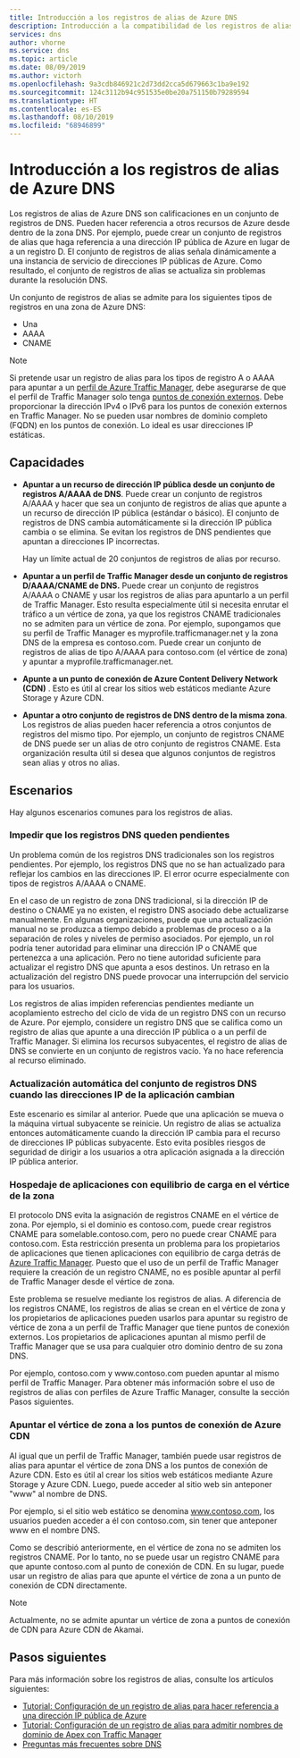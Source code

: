 ```yaml
---
title: Introducción a los registros de alias de Azure DNS
description: Introducción a la compatibilidad de los registros de alias en Microsoft Azure DNS.
services: dns
author: vhorne
ms.service: dns
ms.topic: article
ms.date: 08/09/2019
ms.author: victorh
ms.openlocfilehash: 9a3cdb846921c2d73dd2cca5d679663c1ba9e192
ms.sourcegitcommit: 124c3112b94c951535e0be20a751150b79289594
ms.translationtype: HT
ms.contentlocale: es-ES
ms.lasthandoff: 08/10/2019
ms.locfileid: "68946899"
---
```

# <a name="azure-dns-alias-records-overview"></a>Introducción a los registros de alias de Azure DNS

Los registros de alias de Azure DNS son calificaciones en un conjunto de registros de DNS. Pueden hacer referencia a otros recursos de Azure desde dentro de la zona DNS. Por ejemplo, puede crear un conjunto de registros de alias que haga referencia a una dirección IP pública de Azure en lugar de a un registro D. El conjunto de registros de alias señala dinámicamente a una instancia de servicio de direcciones IP públicas de Azure. Como resultado, el conjunto de registros de alias se actualiza sin problemas durante la resolución DNS.

Un conjunto de registros de alias se admite para los siguientes tipos de registros en una zona de Azure DNS: 

- Una
- AAAA
- CNAME

> [!NOTE]
> Si pretende usar un registro de alias para los tipos de registro A o AAAA para apuntar a un [perfil de Azure Traffic Manager](../traffic-manager/quickstart-create-traffic-manager-profile.md), debe asegurarse de que el perfil de Traffic Manager solo tenga [puntos de conexión externos](../traffic-manager/traffic-manager-endpoint-types.md#external-endpoints). Debe proporcionar la dirección IPv4 o IPv6 para los puntos de conexión externos en Traffic Manager. No se pueden usar nombres de dominio completo (FQDN) en los puntos de conexión. Lo ideal es usar direcciones IP estáticas.

## <a name="capabilities"></a>Capacidades

- **Apuntar a un recurso de dirección IP pública desde un conjunto de registros A/AAAA de DNS**. Puede crear un conjunto de registros A/AAAA y hacer que sea un conjunto de registros de alias que apunte a un recurso de dirección IP pública (estándar o básico). El conjunto de registros de DNS cambia automáticamente si la dirección IP pública cambia o se elimina. Se evitan los registros de DNS pendientes que apuntan a direcciones IP incorrectas.

   Hay un límite actual de 20 conjuntos de registros de alias por recurso.

- **Apuntar a un perfil de Traffic Manager desde un conjunto de registros D/AAAA/CNAME de DNS.** Puede crear un conjunto de registros A/AAAA o CNAME y usar los registros de alias para apuntarlo a un perfil de Traffic Manager. Esto resulta especialmente útil si necesita enrutar el tráfico a un vértice de zona, ya que los registros CNAME tradicionales no se admiten para un vértice de zona. Por ejemplo, supongamos que su perfil de Traffic Manager es myprofile.trafficmanager.net y la zona DNS de la empresa es contoso.com. Puede crear un conjunto de registros de alias de tipo A/AAAA para contoso.com (el vértice de zona) y apuntar a myprofile.trafficmanager.net.
- **Apunte a un punto de conexión de Azure Content Delivery Network (CDN)** . Esto es útil al crear los sitios web estáticos mediante Azure Storage y Azure CDN.
- **Apuntar a otro conjunto de registros de DNS dentro de la misma zona**. Los registros de alias pueden hacer referencia a otros conjuntos de registros del mismo tipo. Por ejemplo, un conjunto de registros CNAME de DNS puede ser un alias de otro conjunto de registros CNAME. Esta organización resulta útil si desea que algunos conjuntos de registros sean alias y otros no alias.

## <a name="scenarios"></a>Escenarios

Hay algunos escenarios comunes para los registros de alias.

### <a name="prevent-dangling-dns-records"></a>Impedir que los registros DNS queden pendientes

Un problema común de los registros DNS tradicionales son los registros pendientes. Por ejemplo, los registros DNS que no se han actualizado para reflejar los cambios en las direcciones IP. El error ocurre especialmente con tipos de registros A/AAAA o CNAME.

En el caso de un registro de zona DNS tradicional, si la dirección IP de destino o CNAME ya no existen, el registro DNS asociado debe actualizarse manualmente. En algunas organizaciones, puede que una actualización manual no se produzca a tiempo debido a problemas de proceso o a la separación de roles y niveles de permiso asociados. Por ejemplo, un rol podría tener autoridad para eliminar una dirección IP o CNAME que pertenezca a una aplicación. Pero no tiene autoridad suficiente para actualizar el registro DNS que apunta a esos destinos. Un retraso en la actualización del registro DNS puede provocar una interrupción del servicio para los usuarios.

Los registros de alias impiden referencias pendientes mediante un acoplamiento estrecho del ciclo de vida de un registro DNS con un recurso de Azure. Por ejemplo, considere un registro DNS que se califica como un registro de alias que apunte a una dirección IP pública o a un perfil de Traffic Manager. Si elimina los recursos subyacentes, el registro de alias de DNS se convierte en un conjunto de registros vacío. Ya no hace referencia al recurso eliminado.

### <a name="update-dns-record-set-automatically-when-application-ip-addresses-change"></a>Actualización automática del conjunto de registros DNS cuando las direcciones IP de la aplicación cambian

Este escenario es similar al anterior. Puede que una aplicación se mueva o la máquina virtual subyacente se reinicie. Un registro de alias se actualiza entonces automáticamente cuando la dirección IP cambia para el recurso de direcciones IP públicas subyacente. Esto evita posibles riesgos de seguridad de dirigir a los usuarios a otra aplicación asignada a la dirección IP pública anterior.

### <a name="host-load-balanced-applications-at-the-zone-apex"></a>Hospedaje de aplicaciones con equilibrio de carga en el vértice de la zona

El protocolo DNS evita la asignación de registros CNAME en el vértice de zona. Por ejemplo, si el dominio es contoso.com, puede crear registros CNAME para somelable.contoso.com, pero no puede crear CNAME para contoso.com.
Esta restricción presenta un problema para los propietarios de aplicaciones que tienen aplicaciones con equilibrio de carga detrás de [Azure Traffic Manager](../traffic-manager/traffic-manager-overview.md). Puesto que el uso de un perfil de Traffic Manager requiere la creación de un registro CNAME, no es posible apuntar al perfil de Traffic Manager desde el vértice de zona.

Este problema se resuelve mediante los registros de alias. A diferencia de los registros CNAME, los registros de alias se crean en el vértice de zona y los propietarios de aplicaciones pueden usarlos para apuntar su registro de vértice de zona a un perfil de Traffic Manager que tiene puntos de conexión externos. Los propietarios de aplicaciones apuntan al mismo perfil de Traffic Manager que se usa para cualquier otro dominio dentro de su zona DNS.

Por ejemplo, contoso.com y www\.contoso.com pueden apuntar al mismo perfil de Traffic Manager. Para obtener más información sobre el uso de registros de alias con perfiles de Azure Traffic Manager, consulte la sección Pasos siguientes.

### <a name="point-zone-apex-to-azure-cdn-endpoints"></a>Apuntar el vértice de zona a los puntos de conexión de Azure CDN

Al igual que un perfil de Traffic Manager, también puede usar registros de alias para apuntar el vértice de zona DNS a los puntos de conexión de Azure CDN. Esto es útil al crear los sitios web estáticos mediante Azure Storage y Azure CDN. Luego, puede acceder al sitio web sin anteponer "www" al nombre de DNS.

Por ejemplo, si el sitio web estático se denomina www.contoso.com, los usuarios pueden acceder a él con contoso.com, sin tener que anteponer www en el nombre DNS.

Como se describió anteriormente, en el vértice de zona no se admiten los registros CNAME. Por lo tanto, no se puede usar un registro CNAME para que apunte contoso.com al punto de conexión de CDN. En su lugar, puede usar un registro de alias para que apunte el vértice de zona a un punto de conexión de CDN directamente.

> [!NOTE]
> Actualmente, no se admite apuntar un vértice de zona a puntos de conexión de CDN para Azure CDN de Akamai.

## <a name="next-steps"></a>Pasos siguientes

Para más información sobre los registros de alias, consulte los artículos siguientes:

- [Tutorial: Configuración de un registro de alias para hacer referencia a una dirección IP pública de Azure](tutorial-alias-pip.md)
- [Tutorial: Configuración de un registro de alias para admitir nombres de dominio de Apex con Traffic Manager](tutorial-alias-tm.md)
- [Preguntas más frecuentes sobre DNS](https://docs.microsoft.com/azure/dns/dns-faq#alias-records)

